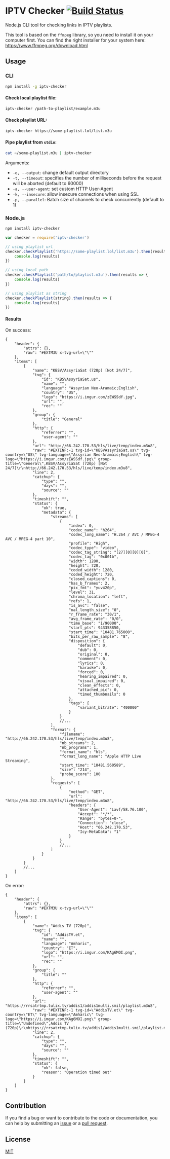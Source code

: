# IPTV Checker [![Build Status](https://app.travis-ci.com/freearhey/iptv-checker.svg?branch=master)](https://app.travis-ci.com/freearhey/iptv-checker)

Node.js CLI tool for checking links in IPTV playlists.

This tool is based on the `ffmpeg` library, so you need to install it on your computer first. You can find the right installer for your system here: https://www.ffmpeg.org/download.html

## Usage

### CLI

```sh
npm install -g iptv-checker
```

#### Check local playlist file:

```sh
iptv-checker /path-to-playlist/example.m3u
```

#### Check playlist URL:

```sh
iptv-checker https://some-playlist.lol/list.m3u
```

#### Pipe playlist from `stdin`:

```sh
cat ~/some-playlist.m3u | iptv-checker
```

Arguments:

- `-o, --output`: change default output directory
- `-t, --timeout`: specifies the number of milliseconds before the request will be aborted (default to 60000)
- `-a, --user-agent`: set custom HTTP User-Agent
- `-k, --insecure`: allow insecure connections when using SSL
- `-p, --parallel`: Batch size of channels to check concurrently (default to 1)

### Node.js

```sh
npm install iptv-checker
```

```js
var checker = require('iptv-checker')

// using playlist url
checker.checkPlaylist('https://some-playlist.lol/list.m3u').then(results => {
	console.log(results)
})

// using local path
checker.checkPlaylist('path/to/playlist.m3u').then(results => {
	console.log(results)
})

// using playlist as string
checker.checkPlaylist(string).then(results => {
	console.log(results)
})
```

#### Results

On success:

```jsonc
{
	"header": {
		"attrs": {},
		"raw": "#EXTM3U x-tvg-url=\"\""
	},
	"items": [
		{
			"name": "KBSV/AssyriaSat (720p) [Not 24/7]",
			"tvg": {
				"id": "KBSVAssyriaSat.us",
				"name": "",
				"language": "Assyrian Neo-Aramaic;English",
				"country": "US",
				"logo": "https://i.imgur.com/zEWSSdf.jpg",
				"url": "",
				"rec": ""
			},
			"group": {
				"title": "General"
			},
			"http": {
				"referrer": "",
				"user-agent": ""
			},
			"url": "http://66.242.170.53/hls/live/temp/index.m3u8",
			"raw": "#EXTINF:-1 tvg-id=\"KBSVAssyriaSat.us\" tvg-country=\"US\" tvg-language=\"Assyrian Neo-Aramaic;English\" tvg-logo=\"https://i.imgur.com/zEWSSdf.jpg\" group-title=\"General\",KBSV/AssyriaSat (720p) [Not 24/7]\r\nhttp://66.242.170.53/hls/live/temp/index.m3u8",
			"line": 2,
			"catchup": {
				"type": "",
				"days": "",
				"source": ""
			},
			"timeshift": "",
			"status": {
				"ok": true,
				"metadata": {
					"streams": [
						{
							"index": 0,
							"codec_name": "h264",
							"codec_long_name": "H.264 / AVC / MPEG-4 AVC / MPEG-4 part 10",
							"profile": "High",
							"codec_type": "video",
							"codec_tag_string": "[27][0][0][0]",
							"codec_tag": "0x001b",
							"width": 1280,
							"height": 720,
							"coded_width": 1280,
							"coded_height": 720,
							"closed_captions": 0,
							"has_b_frames": 2,
							"pix_fmt": "yuv420p",
							"level": 31,
							"chroma_location": "left",
							"refs": 1,
							"is_avc": "false",
							"nal_length_size": "0",
							"r_frame_rate": "30/1",
							"avg_frame_rate": "0/0",
							"time_base": "1/90000",
							"start_pts": 943358850,
							"start_time": "10481.765000",
							"bits_per_raw_sample": "8",
							"disposition": {
								"default": 0,
								"dub": 0,
								"original": 0,
								"comment": 0,
								"lyrics": 0,
								"karaoke": 0,
								"forced": 0,
								"hearing_impaired": 0,
								"visual_impaired": 0,
								"clean_effects": 0,
								"attached_pic": 0,
								"timed_thumbnails": 0
							},
							"tags": {
								"variant_bitrate": "400000"
							}
						}
						//...
					],
					"format": {
						"filename": "http://66.242.170.53/hls/live/temp/index.m3u8",
						"nb_streams": 2,
						"nb_programs": 1,
						"format_name": "hls",
						"format_long_name": "Apple HTTP Live Streaming",
						"start_time": "10481.560589",
						"size": "214",
						"probe_score": 100
					},
					"requests": [
						{
							"method": "GET",
							"url": "http://66.242.170.53/hls/live/temp/index.m3u8",
							"headers": {
								"User-Agent": "Lavf/58.76.100",
								"Accept": "*/*",
								"Range": "bytes=0-",
								"Connection": "close",
								"Host": "66.242.170.53",
								"Icy-MetaData": "1"
							}
						}
						//...
					]
				}
			}
		}
		//...
	]
}
```

On error:

```jsonc
{
	"header": {
		"attrs": {},
		"raw": "#EXTM3U x-tvg-url=\"\""
	},
	"items": [
		{
			"name": "Addis TV (720p)",
			"tvg": {
				"id": "AddisTV.et",
				"name": "",
				"language": "Amharic",
				"country": "ET",
				"logo": "https://i.imgur.com/KAg6MOI.png",
				"url": "",
				"rec": ""
			},
			"group": {
				"title": ""
			},
			"http": {
				"referrer": "",
				"user-agent": ""
			},
			"url": "https://rrsatrtmp.tulix.tv/addis1/addis1multi.smil/playlist.m3u8",
			"raw": "#EXTINF:-1 tvg-id=\"AddisTV.et\" tvg-country=\"ET\" tvg-language=\"Amharic\" tvg-logo=\"https://i.imgur.com/KAg6MOI.png\" group-title=\"Undefined\",Addis TV (720p)\r\nhttps://rrsatrtmp.tulix.tv/addis1/addis1multi.smil/playlist.m3u8",
			"line": 2,
			"catchup": {
				"type": "",
				"days": "",
				"source": ""
			},
			"timeshift": "",
			"status": {
				"ok": false,
				"reason": "Operation timed out"
			}
		}
	]
}
```

## Contribution

If you find a bug or want to contribute to the code or documentation, you can help by submitting an [issue](https://github.com/freearhey/iptv-checker/issues) or a [pull request](https://github.com/freearhey/iptv-checker/pulls).

## License

[MIT](http://opensource.org/licenses/MIT)
